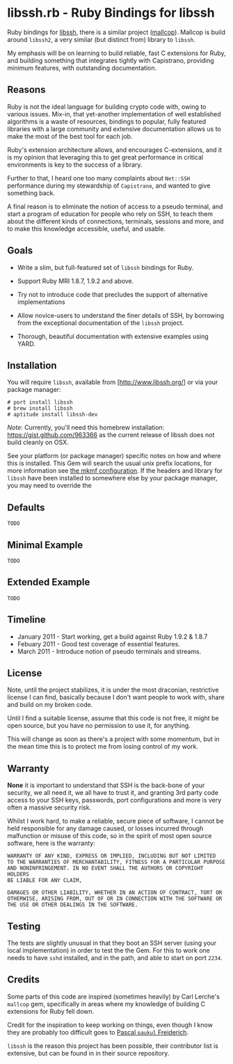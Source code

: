 # libssh.rb - Ruby Bindings for libssh

Ruby bindings for [libssh](http://www.libssh.org/), there is a similar project ([mallcop](https://github.com/tenderlove/mallcop)). Mallcop is build around `libssh2`, a very similar (but distinct from) library to `libssh`.

My emphasis will be on learning to build reliable, fast C extensions for Ruby,
and building something that integrates tightly with Capistrano, providing
minimum features, with outstanding documentation.

## Reasons

Ruby is not the ideal language for building crypto code with, owing to various
issues. Mix-in, that yet-another implementation of well established algorithms
is a waste of resources, bindings to popular, fully featured libraries with a
large community and extensive documentation allows us to make the most of the
best tool for each job.

Ruby's extension architecture allows, and encourages C-extensions, and it is
my opinion that leveraging this to get great performance in critical
environments is key to the success of a library.

Further to that, I heard one too many complaints about `Net::SSH` performance
during my stewardship of `Capistrano`, and wanted to give something back.

A final reason is to eliminate the notion of access to a pseudo terminal, and
start a program of education for people who rely on SSH, to teach them about
the different kinds of connections, terminals, sessions and more, and to make
this knowledge accessible, useful, and usable.

## Goals

* Write a slim, but full-featured set of `libssh` bindings for Ruby.

* Support Ruby MRI 1.8.7, 1.9.2 and above.

* Try not to introduce code that precludes the support of alternative
  implementations

* Allow novice-users to understand the finer details of SSH, by borrowing
  from the exceptional documentation of the `libssh` project.

* Thorough, beautiful documentation with extensive examples using YARD.

## Installation

You will require `libssh`, available from [http://www.libssh.org/] or via your package manager:

    # port install libssh
    # brew install libssh
    # aptitude install libssh-dev

*Note*: Currently, you'll need this homebrew installation: https://gist.github.com/963366 as the current release of libssh does not build cleanly on OSX.

See your platform (or package manager) specific notes on how and where this is installed. This Gem will search the usual unix prefix locations, for more information see [the mkmf configuration](). If the headers and library for `libssh` have been installed to somewhere else by your package manager, you may need to override the

## Defaults

    TODO

## Minimal Example

    TODO

## Extended Example

    TODO

## Timeline

* January 2011 - Start working, get a build against Ruby 1.9.2 & 1.8.7
* Febuary 2011 - Good test coverage of essential features.
* March 2011   - Introduce notion of pseudo terminals and streams.

## License

Note, until the project stabilizes, it is under the most draconian,
restrictive license I can find, basically because I don't want people to work
with, share and build on my broken code.

Until I find a suitable license, assume that this code is not free, it might
be open source, but you have no permission to use it, for anything.

This will change as soon as there's a project with some momentum, but in the
mean time this is to protect me from losing control of my work.

## Warranty

**None** it is important to understand that SSH is the back-bone of your
security, we all need it, we all have to trust it, and granting 3rd party code
access to your SSH keys, passwords, port configurations and more is very often
a massive security risk.

Whilst I work hard, to make a reliable, secure piece of software, I cannot be
held responsible for any damage caused, or losses incurred through malfunction
or misuse of this code, so in the spirit of most open source software, here is
the warranty:

    WARRANTY OF ANY KIND, EXPRESS OR IMPLIED, INCLUDING BUT NOT LIMITED
    TO THE WARRANTIES OF MERCHANTABILITY, FITNESS FOR A PARTICULAR PURPOSE
    AND NONINFRINGEMENT. IN NO EVENT SHALL THE AUTHORS OR COPYRIGHT HOLDERS
    BE LIABLE FOR ANY CLAIM,

    DAMAGES OR OTHER LIABILITY, WHETHER IN AN ACTION OF CONTRACT, TORT OR
    OTHERWISE, ARISING FROM, OUT OF OR IN CONNECTION WITH THE SOFTWARE OR
    THE USE OR OTHER DEALINGS IN THE SOFTWARE.

## Testing

The tests are slightly unusual in that they boot an SSH server (using
your local implementation) in order to test the the Gem. For this to
work one needs to have `sshd` installed, and in the path, and able to
start on port `2234`.

## Credits

Some parts of this code are inspired (sometimes heavily) by Carl Lerche's
`mallcop` gem, specifically in areas where my knowledge of building C
extensions for Ruby fell down.

Credit for the inspiration to keep working on things, even though I know they
are probably too difficult goes to [Pascal `paukul` Freiderich](http://www.github.com/paukul).

`libssh` is the reason this project has been possible, their contributor list is extensive, but can be found in []() in their source repository.
